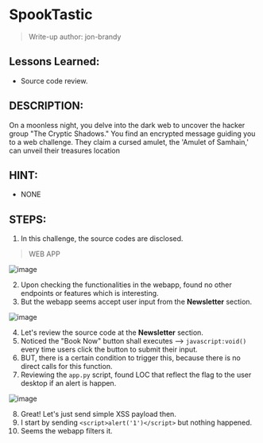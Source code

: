# SpookTastic
> Write-up author: jon-brandy

## Lessons Learned:
- Source code review.


## DESCRIPTION:
On a moonless night, you delve into the dark web to uncover the hacker group "The Cryptic Shadows." 
You find an encrypted message guiding you to a web challenge. They claim a cursed amulet, the 'Amulet of Samhain,' can unveil their treasures location

## HINT:
- NONE

## STEPS:
1. In this challenge, the source codes are disclosed.

> WEB APP

![image](https://github.com/jon-brandy/hackthebox/assets/70703371/20ea6c64-b255-4e73-9505-dfb34f619e8c)


2. Upon checking the functionalities in the webapp, found no other endpoints or features which is interesting.
3. But the webapp seems accept user input from the **Newsletter** section.

![image](https://github.com/jon-brandy/hackthebox/assets/70703371/adf7d9fc-f6e6-4318-8c8c-a6cac7f8f599)


4. Let's review the source code at the **Newsletter** section.
5. Noticed the "Book Now" button shall executes --> `javascript:void()` every time users click the button to submit their input.
6. BUT, there is a certain condition to trigger this, because there is no direct calls for this function.
7. Reviewing the `app.py` script, found LOC that reflect the flag to the user desktop if an alert is happen.

![image](https://github.com/jon-brandy/hackthebox/assets/70703371/68e47fa6-c8f2-4fec-9ffe-ea0bf4ac9084)


8. Great! Let's just send simple XSS payload then.
9. I start by sending `<script>alert('1')</script>` but nothing happened.
10. Seems the webapp filters it.
